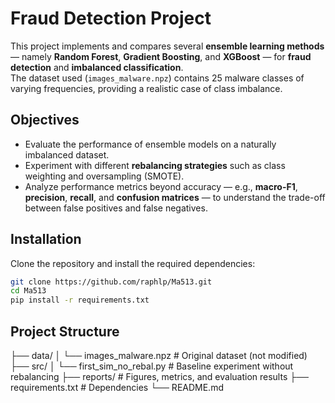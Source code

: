 # Fraud Detection Project

This project implements and compares several **ensemble learning methods** — namely **Random Forest**, **Gradient Boosting**, and **XGBoost** — for **fraud detection** and **imbalanced classification**.  
The dataset used (`images_malware.npz`) contains 25 malware classes of varying frequencies, providing a realistic case of class imbalance.

## Objectives
- Evaluate the performance of ensemble models on a naturally imbalanced dataset.  
- Experiment with different **rebalancing strategies** such as class weighting and oversampling (SMOTE).  
- Analyze performance metrics beyond accuracy — e.g., **macro-F1**, **precision**, **recall**, and **confusion matrices** — to understand the trade-off between false positives and false negatives.  

## Installation
Clone the repository and install the required dependencies:
```bash
git clone https://github.com/raphlp/Ma513.git
cd Ma513
pip install -r requirements.txt
```

## Project Structure

├── data/
│   └── images_malware.npz         # Original dataset (not modified)
├── src/
│   └── first_sim_no_rebal.py      # Baseline experiment without rebalancing
├── reports/                       # Figures, metrics, and evaluation results
├── requirements.txt               # Dependencies
└── README.md
